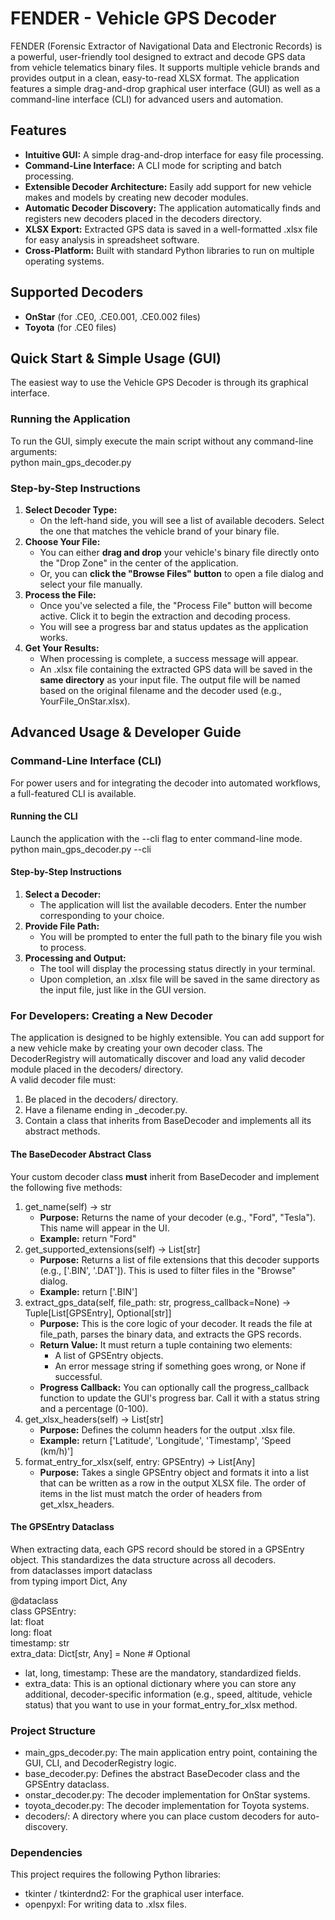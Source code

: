 # **FENDER \- Vehicle GPS Decoder**

FENDER (Forensic Extractor of Navigational Data and Electronic Records) is a powerful, user-friendly tool designed to extract and decode GPS data from vehicle telematics binary files. It supports multiple vehicle brands and provides output in a clean, easy-to-read XLSX format. The application features a simple drag-and-drop graphical user interface (GUI) as well as a command-line interface (CLI) for advanced users and automation.

## **Features**

* **Intuitive GUI:** A simple drag-and-drop interface for easy file processing.  
* **Command-Line Interface:** A CLI mode for scripting and batch processing.  
* **Extensible Decoder Architecture:** Easily add support for new vehicle makes and models by creating new decoder modules.  
* **Automatic Decoder Discovery:** The application automatically finds and registers new decoders placed in the decoders directory.  
* **XLSX Export:** Extracted GPS data is saved in a well-formatted .xlsx file for easy analysis in spreadsheet software.  
* **Cross-Platform:** Built with standard Python libraries to run on multiple operating systems.

## **Supported Decoders**

* **OnStar** (for .CE0, .CE0.001, .CE0.002 files)  
* **Toyota** (for .CE0 files)

## **Quick Start & Simple Usage (GUI)**

The easiest way to use the Vehicle GPS Decoder is through its graphical interface.

### **Running the Application**

To run the GUI, simply execute the main script without any command-line arguments:  
python main\_gps\_decoder.py

### **Step-by-Step Instructions**

1. **Select Decoder Type:**  
   * On the left-hand side, you will see a list of available decoders. Select the one that matches the vehicle brand of your binary file.  
2. **Choose Your File:**  
   * You can either **drag and drop** your vehicle's binary file directly onto the "Drop Zone" in the center of the application.  
   * Or, you can **click the "Browse Files" button** to open a file dialog and select your file manually.  
3. **Process the File:**  
   * Once you've selected a file, the "Process File" button will become active. Click it to begin the extraction and decoding process.  
   * You will see a progress bar and status updates as the application works.  
4. **Get Your Results:**  
   * When processing is complete, a success message will appear.  
   * An .xlsx file containing the extracted GPS data will be saved in the **same directory** as your input file. The output file will be named based on the original filename and the decoder used (e.g., YourFile\_OnStar.xlsx).

## **Advanced Usage & Developer Guide**

### **Command-Line Interface (CLI)**

For power users and for integrating the decoder into automated workflows, a full-featured CLI is available.

#### **Running the CLI**

Launch the application with the \--cli flag to enter command-line mode.  
python main\_gps\_decoder.py \--cli

#### **Step-by-Step Instructions**

1. **Select a Decoder:**  
   * The application will list the available decoders. Enter the number corresponding to your choice.  
2. **Provide File Path:**  
   * You will be prompted to enter the full path to the binary file you wish to process.  
3. **Processing and Output:**  
   * The tool will display the processing status directly in your terminal.  
   * Upon completion, an .xlsx file will be saved in the same directory as the input file, just like in the GUI version.

### **For Developers: Creating a New Decoder**

The application is designed to be highly extensible. You can add support for a new vehicle make by creating your own decoder class. The DecoderRegistry will automatically discover and load any valid decoder module placed in the decoders/ directory.  
A valid decoder file must:

1. Be placed in the decoders/ directory.  
2. Have a filename ending in \_decoder.py.  
3. Contain a class that inherits from BaseDecoder and implements all its abstract methods.

#### **The BaseDecoder Abstract Class**

Your custom decoder class **must** inherit from BaseDecoder and implement the following five methods:

1. get\_name(self) \-\> str  
   * **Purpose:** Returns the name of your decoder (e.g., "Ford", "Tesla"). This name will appear in the UI.  
   * **Example:** return "Ford"  
2. get\_supported\_extensions(self) \-\> List\[str\]  
   * **Purpose:** Returns a list of file extensions that this decoder supports (e.g., \['.BIN', '.DAT'\]). This is used to filter files in the "Browse" dialog.  
   * **Example:** return \['.BIN'\]  
3. extract\_gps\_data(self, file\_path: str, progress\_callback=None) \-\> Tuple\[List\[GPSEntry\], Optional\[str\]\]  
   * **Purpose:** This is the core logic of your decoder. It reads the file at file\_path, parses the binary data, and extracts the GPS records.  
   * **Return Value:** It must return a tuple containing two elements:  
     * A list of GPSEntry objects.  
     * An error message string if something goes wrong, or None if successful.  
   * **Progress Callback:** You can optionally call the progress\_callback function to update the GUI's progress bar. Call it with a status string and a percentage (0-100).  
4. get\_xlsx\_headers(self) \-\> List\[str\]  
   * **Purpose:** Defines the column headers for the output .xlsx file.  
   * **Example:** return \['Latitude', 'Longitude', 'Timestamp', 'Speed (km/h)'\]  
5. format\_entry\_for\_xlsx(self, entry: GPSEntry) \-\> List\[Any\]  
   * **Purpose:** Takes a single GPSEntry object and formats it into a list that can be written as a row in the output XLSX file. The order of items in the list must match the order of headers from get\_xlsx\_headers.

#### **The GPSEntry Dataclass**

When extracting data, each GPS record should be stored in a GPSEntry object. This standardizes the data structure across all decoders.  
from dataclasses import dataclass  
from typing import Dict, Any

@dataclass  
class GPSEntry:  
    lat: float  
    long: float  
    timestamp: str  
    extra\_data: Dict\[str, Any\] \= None \# Optional

* lat, long, timestamp: These are the mandatory, standardized fields.  
* extra\_data: This is an optional dictionary where you can store any additional, decoder-specific information (e.g., speed, altitude, vehicle status) that you want to use in your format\_entry\_for\_xlsx method.

### **Project Structure**

* main\_gps\_decoder.py: The main application entry point, containing the GUI, CLI, and DecoderRegistry logic.  
* base\_decoder.py: Defines the abstract BaseDecoder class and the GPSEntry dataclass.  
* onstar\_decoder.py: The decoder implementation for OnStar systems.  
* toyota\_decoder.py: The decoder implementation for Toyota systems.  
* decoders/: A directory where you can place custom decoders for auto-discovery.

### **Dependencies**

This project requires the following Python libraries:

* tkinter / tkinterdnd2: For the graphical user interface.  
* openpyxl: For writing data to .xlsx files.